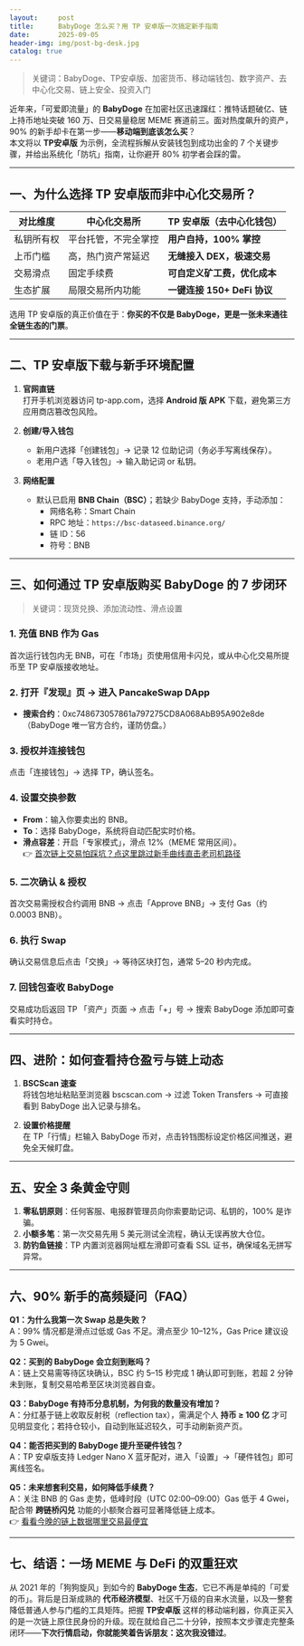 ```yaml
---
layout:     post
title:      BabyDoge 怎么买？用 TP 安卓版一次搞定新手指南
date:       2025-09-05
header-img: img/post-bg-desk.jpg
catalog: true
---
```


> 关键词：BabyDoge、TP安卓版、加密货币、移动端钱包、数字资产、去中心化交易、链上安全、投资入门

近年来，「可爱即流量」的 **BabyDoge** 在加密社区迅速蹿红：推特话题破亿、链上持币地址突破 160 万、日交易量稳居 MEME 赛道前三。面对热度飙升的资产，90% 的新手却卡在第一步——**移动端到底该怎么买**？  
本文将以 **TP安卓版** 为示例，全流程拆解从安装钱包到成功出金的 7 个关键步骤，并给出系统化「防坑」指南，让你避开 80% 初学者会踩的雷。

---

## 一、为什么选择 TP 安卓版而非中心化交易所？

| 对比维度         | 中心化交易所                | TP 安卓版（去中心化钱包）   |
|------------------|-----------------------------|-----------------------------|
| 私钥所有权       | 平台托管，不完全掌控        | **用户自持，100% 掌控**     |
| 上币门槛         | 高，热门资产常延迟          | **无缝接入 DEX，极速交易**  |
| 交易滑点         | 固定手续费                  | **可自定义矿工费，优化成本**|
| 生态扩展         | 局限交易所内功能            | **一键连接 150+ DeFi 协议** |

选用 TP 安卓版的真正价值在于：**你买的不仅是 BabyDoge，更是一张未来通往全链生态的门票**。

---

## 二、TP 安卓版下载与新手环境配置

1. **官网直链**  
打开手机浏览器访问 tp-app.com，选择 **Android 版 APK** 下载，避免第三方应用商店篡改包风险。

2. **创建/导入钱包**  
   - 新用户选择「创建钱包」→ 记录 12 位助记词（务必手写离线保存）。  
   - 老用户选「导入钱包」→ 输入助记词 or 私钥。

3. **网络配置**  
   - 默认已启用 **BNB Chain（BSC）**；若缺少 BabyDoge 支持，手动添加：  
     - 网络名称：Smart Chain  
     - RPC 地址：`https://bsc-dataseed.binance.org/`  
     - 链 ID：56  
     - 符号：BNB  

---

## 三、如何通过 TP 安卓版购买 BabyDoge 的 7 步闭环

> 关键词：现货兑换、添加流动性、滑点设置

### 1. 充值 BNB 作为 Gas
首次运行钱包内无 BNB，可在「市场」页使用信用卡闪兑，或从中心化交易所提币至 TP 安卓版接收地址。

### 2. 打开『发现』页 → 进入 **PancakeSwap DApp**
- **搜索合约**：0xc748673057861a797275CD8A068AbB95A902e8de  
  （BabyDoge 唯一官方合约，谨防仿盘。）

### 3. 授权并连接钱包
点击「连接钱包」→ 选择 TP，确认签名。

### 4. 设置交换参数
- **From**：输入你要卖出的 BNB。  
- **To**：选择 BabyDoge，系统将自动匹配实时价格。  
- **滑点容差**：开启「专家模式」，滑点 12%（MEME 常用区间）。  
👉 [首次链上交易怕踩坑？点这里跳过新手曲线直击老司机路径](https://okxdog.com/)

### 5. 二次确认 & 授权
首次交易需授权合约调用 BNB → 点击「Approve BNB」→ 支付 Gas（约 0.0003 BNB）。

### 6. 执行 Swap
确认交易信息后点击「交换」→ 等待区块打包，通常 5–20 秒内完成。

### 7. 回钱包查收 BabyDoge
交易成功后返回 TP 「资产」页面 → 点击「+」号 → 搜索 BabyDoge 添加即可查看实时持仓。

---

## 四、进阶：如何查看持仓盈亏与链上动态

1. **BSCScan 速查**  
将钱包地址粘贴至浏览器 bscscan.com → 过滤 Token Transfers → 可直接看到 BabyDoge 出入记录与排名。

2. **设置价格提醒**  
在 TP「行情」栏输入 BabyDoge 币对，点击铃铛图标设定价格区间推送，避免全天候盯盘。

---

## 五、安全 3 条黄金守则

1. **零私钥原则**：任何客服、电报群管理员向你索要助记词、私钥的，100% 是诈骗。  
2. **小额多笔**：第一次交易先用 5 美元测试全流程，确认无误再放大仓位。  
3. **防钓鱼链接**：TP 内置浏览器网址框左滑即可查看 SSL 证书，确保域名无拼写异常。

---

## 六、90% 新手的高频疑问（FAQ）

**Q1：为什么我第一次 Swap 总是失败？**  
A：99% 情况都是滑点过低或 Gas 不足。滑点至少 10–12%，Gas Price 建议设为 5 Gwei。

**Q2：买到的 BabyDoge 会立刻到账吗？**  
A：链上交易需等待区块确认，BSC 约 5–15 秒完成 1 确认即可到账，若超 2 分钟未到账，复制交易哈希至区块浏览器自查。

**Q3：BabyDoge 有持币分息机制，为何我的数量没有增加？**  
A：分红基于链上收取反射税（reflection tax），需满足个人 **持币 ≥ 100 亿** 才可见明显变化；若持仓较小，自动到账延迟较久，可手动刷新资产页。

**Q4：能否把买到的 BabyDoge 提升至硬件钱包？**  
A：TP 安卓版支持 Ledger Nano X 蓝牙配对，进入「设置」→「硬件钱包」即可离线签名。

**Q5：未来想套利交易，如何降低手续费？**  
A：关注 BNB 的 Gas 走势，低峰时段（UTC 02:00–09:00）Gas 低于 4 Gwei，配合带 **跨链桥闪兑** 功能的小额聚合器可显著降低链上成本。  
👉 [看看今晚的链上数据哪里交易最便宜](https://okxdog.com/)

---

## 七、结语：一场 MEME 与 DeFi 的双重狂欢

从 2021 年的「狗狗旋风」到如今的 **BabyDoge 生态**，它已不再是单纯的「可爱的币」。背后是日渐成熟的 **代币经济模型**、社区千万级的自来水流量，以及一整套降低普通人参与门槛的工具矩阵。把握 **TP安卓版** 这样的移动端利器，你真正买入的是一次链上原住民身份的升级。现在就给自己二十分钟，按照本文步骤走完整条闭环——**下次行情启动，你就能笑着告诉朋友：这次我没错过**。
